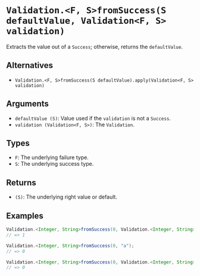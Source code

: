 # `Validation.<F, S>fromSuccess(S defaultValue, Validation<F, S> validation)`

Extracts the value out of a `Success`; otherwise, returns the `defaultValue`.

## Alternatives

* `Validation.<F, S>fromSuccess(S defaultValue).apply(Validation<F, S> validation)`

## Arguments

* `defaultValue (S)`: Value used if the `validation` is not a `Success`.
* `validation (Validation<F, S>)`: The `Validation`.

## Types

* `F`: The underlying failure type.
* `S`: The underlying success type.

## Returns

* `(S)`: The underlying right value or default.

## Examples

```java
Validation.<Integer, String>fromSuccess(0, Validation.<Integer, String>success(1));
// => 1

Validation.<Integer, String>fromSuccess(0, "a");
// => 0

Validation.<Integer, String>fromSuccess(0, Validation.<Integer, String>failure("a"));
// => 0
```
